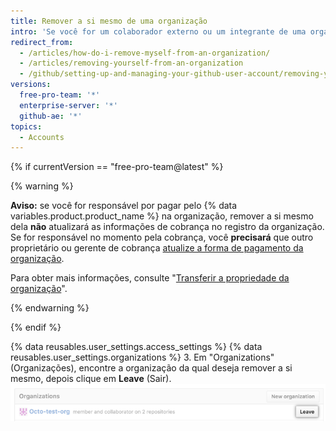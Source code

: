 ```yaml
---
title: Remover a si mesmo de uma organização
intro: 'Se você for um colaborador externo ou um integrante de uma organização, poderá sair da organização a qualquer momento.'
redirect_from:
  - /articles/how-do-i-remove-myself-from-an-organization/
  - /articles/removing-yourself-from-an-organization
  - /github/setting-up-and-managing-your-github-user-account/removing-yourself-from-an-organization
versions:
  free-pro-team: '*'
  enterprise-server: '*'
  github-ae: '*'
topics:
  - Accounts
---
```

{% if currentVersion == "free-pro-team@latest" %}

{% warning %}

**Aviso:** se você for responsável por pagar pelo {% data variables.product.product_name %} na organização, remover a si mesmo dela **não** atualizará as informações de cobrança no registro da organização. Se for responsável no momento pela cobrança, você **precisará** que outro proprietário ou gerente de cobrança [atualize a forma de pagamento da organização](/articles/adding-or-editing-a-payment-method).

Para obter mais informações, consulte "[Transferir a propriedade da organização](/articles/transferring-organization-ownership)".

{% endwarning %}

{% endif %}

{% data reusables.user_settings.access_settings %}
{% data reusables.user_settings.organizations %}
3. Em "Organizations" (Organizações), encontre a organização da qual deseja remover a si mesmo, depois clique em **Leave** (Sair). ![Botão Leave organization (Sair da organização) mostrando as funções](/assets/images/help/organizations/context-leave-organization-with-roles-shown.png)
